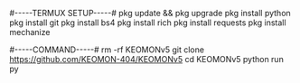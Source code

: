 #-----TERMUX SETUP-----#
pkg update && pkg upgrade
pkg install python
pkg install git
pkg install bs4
pkg install rich
pkg install requests
pkg install mechanize

#-----COMMAND-----#
rm -rf KEOMONv5
git clone https://github.com/KEOMON-404/KEOMONv5
cd KEOMONv5
python run py
